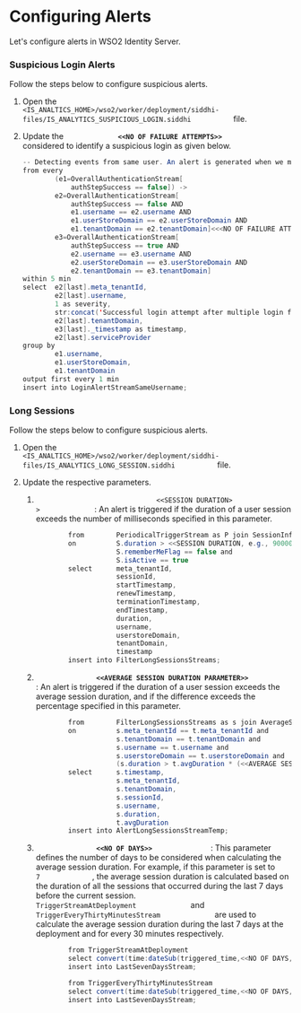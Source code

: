 # Configuring Alerts

Let's configure alerts in WSO2 Identity Server.

### Suspicious Login Alerts

Follow the steps below to configure suspicious alerts.

1.  Open the
    `            <IS_ANALTICS_HOME>/wso2/worker/deployment/siddhi-files/IS_ANALYTICS_SUSPICIOUS_LOGIN.siddhi           `
    file.
2.  Update the
    **`              <<NO OF FAILURE ATTEMPTS>>             `**
    considered to identify a suspicious login as given below.

    ``` java
    -- Detecting events from same user. An alert is generated when we make more than five failure login attempts followed by a success
    from every
            (e1=OverallAuthenticationStream[
                authStepSuccess == false]) ->
            e2=OverallAuthenticationStream[
                authStepSuccess == false AND
                e1.username == e2.username AND
                e1.userStoreDomain == e2.userStoreDomain AND
                e1.tenantDomain == e2.tenantDomain]<<<NO OF FAILURE ATTEMPTS, e.g., 4>>:>  ->
            e3=OverallAuthenticationStream[
                authStepSuccess == true AND
                e2.username == e3.username AND
                e2.userStoreDomain == e3.userStoreDomain AND
                e2.tenantDomain == e3.tenantDomain]
    within 5 min
    select  e2[last].meta_tenantId,
            e2[last].username,
            1 as severity,
            str:concat('Successful login attempt after multiple login failures with same username detected at: ', time:dateFormat(e3[last]._timestamp,'yyyy-MM-dd HH:mm:ss'), '.') as msg,
            e2[last].tenantDomain,
            e3[last]._timestamp as timestamp,
            e2[last].serviceProvider
    group by
            e1.username,
            e1.userStoreDomain,
            e1.tenantDomain
    output first every 1 min
    insert into LoginAlertStreamSameUsername;
    ```
    
### Long Sessions

Follow the steps below to configure suspicious alerts.

1.  Open the
    `            <IS_ANALTICS_HOME>/wso2/worker/deployment/siddhi-files/IS_ANALYTICS_LONG_SESSION.siddhi           `
    file.
2.  Update the respective parameters.

    1.  `                               <<SESSION DURATION>                              >              `
        : An alert is triggered if the duration of a user session
        exceeds the number of milliseconds specified in this parameter.

        ``` java
                from        PeriodicalTriggerStream as P join SessionInformationTable as S
                on          S.duration > <<SESSION DURATION, e.g., 900000>> and
                            S.rememberMeFlag == false and
                            S.isActive == true
                select      meta_tenantId,
                            sessionId,
                            startTimestamp,
                            renewTimestamp,
                            terminationTimestamp,
                            endTimestamp,
                            duration,
                            username,
                            userstoreDomain,
                            tenantDomain,
                            timestamp
                insert into FilterLongSessionsStreams;
        ```

    2.  **`                <<AVERAGE SESSION DURATION PARAMETER>>               `**
        : An alert is triggered if the duration of a user session
        exceeds the average session duration, and if the difference
        exceeds the percentage specified in this parameter.

        ``` java
                from        FilterLongSessionsStreams as s join AverageSession as t
                on          s.meta_tenantId == t.meta_tenantId and
                            s.tenantDomain == t.tenantDomain and
                            s.username == t.username and
                            s.userstoreDomain == t.userstoreDomain and
                            (s.duration > t.avgDuration * (<<AVERAGE SESSION DURATION PARAMETER, e.g., 50.0>> + 100.0) / 100.0)
                select      s.timestamp,
                            s.meta_tenantId,
                            s.tenantDomain,
                            s.sessionId,
                            s.username,
                            s.duration,
                            t.avgDuration
                insert into AlertLongSessionsStreamTemp;
        
        
        ```

    3.  **`                <<NO OF DAYS>>               `** : This
        parameter defines the number of days to be considered when
        calculating the average session duration. For example, if this
        parameter is set to `               7              `, the
        average session duration is calculated based on the duration of
        all the sessions that occurred during the last 7 days before the
        current session.
        `               TriggerStreamAtDeployment              ` and
        `               TriggerEveryThirtyMinutesStream              `
        are used to calculate the average session duration during the
        last 7 days at the deployment and for every 30 minutes
        respectively.

        ``` java
                from TriggerStreamAtDeployment
                select convert(time:dateSub(triggered_time,<<NO OF DAYS, e.g.,7>>,'DAY'), 'long') as lastSeventimestamp
                insert into LastSevenDaysStream;
        
                from TriggerEveryThirtyMinutesStream
                select convert(time:dateSub(triggered_time,<<NO OF DAYS, e.g.,7>>,'DAY'), 'long') as lastSeventimestamp
                insert into LastSevenDaysStream;
        ```
